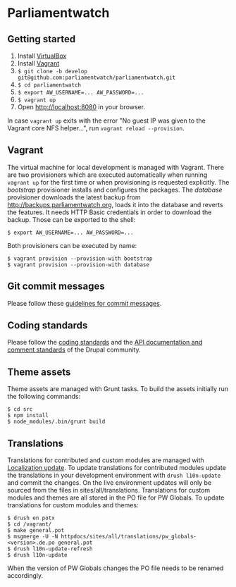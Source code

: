 # Parliamentwatch

## Getting started

1. Install [VirtualBox](https://www.virtualbox.org/wiki/Downloads)
1. Install [Vagrant](http://vagrantup.com)
1. `$ git clone -b develop git@github.com:parliamentwatch/parliamentwatch.git`
1. `$ cd parliamentwatch`
1. `$ export AW_USERNAME=... AW_PASSWORD=...`
1. `$ vagrant up`
1. Open [http://localhost:8080](http://localhost:8080) in your browser.

In case `vagrant up` exits with the error "No guest IP was given to the Vagrant core NFS helper...", run `vagrant reload --provision`.

## Vagrant

The virtual machine for local development is managed with Vagrant. There are two provisioners which are executed automatically when running `vagrant up` for the first time or when provisioning is requested explicitly. The *bootstrap* provisioner installs and configures the packages. The *database* provisioner downloads the latest backup from http://backups.parliamentwatch.org, loads it into the database and reverts the features. It needs HTTP Basic credentials in order to download the backup. Those can be exported to the shell:

    $ export AW_USERNAME=... AW_PASSWORD=...

Both provisioners can be executed by name:

    $ vagrant provision --provision-with bootstrap
    $ vagrant provision --provision-with database

## Git commit messages

Please follow these [guidelines for commit messages](http://tbaggery.com/2008/04/19/a-note-about-git-commit-messages.html).

## Coding standards

Please follow the [coding standards](https://www.drupal.org/coding-standards) and the [API documentation and comment standards](https://www.drupal.org/coding-standards/docs) of the Drupal community. 

## Theme assets

Theme assets are managed with Grunt tasks. To build the assets initially run the following commands:

    $ cd src
    $ npm install
    $ node_modules/.bin/grunt build

## Translations

Translations for contributed and custom modules are managed with [Localization update](https://drupal.org/project/l10n_update). To update translations for contributed modules update the translations in your development environment with `drush l10n-update` and commit the changes. On the live environment updates will only be sourced from the files in sites/all/translations. Translations for custom modules and themes are all stored in the PO file for PW Globals. To update translations for custom modules and themes:

    $ drush en potx
    $ cd /vagrant/
    $ make general.pot
    $ msgmerge -U -N httpdocs/sites/all/translations/pw_globals-<version>.de.po general.pot
    $ drush l10n-update-refresh
    $ drush l10n-update

When the version of PW Globals changes the PO file needs to be renamed accordingly.
